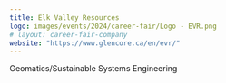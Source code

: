```yaml
---
title: Elk Valley Resources
logo: images/events/2024/career-fair/Logo - EVR.png
# layout: career-fair-company
website: "https://www.glencore.ca/en/evr/"
---
```


Geomatics/Sustainable Systems Engineering
